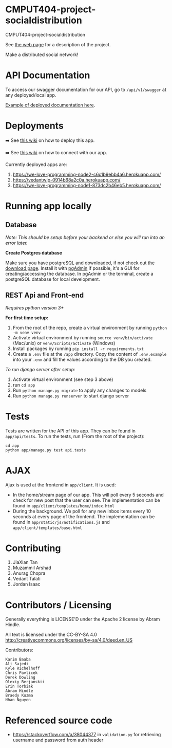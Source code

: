 # CMPUT404-project-socialdistribution

CMPUT404-project-socialdistribution

See [the web page](https://uofa-cmput404.github.io/general/project.html) for a description of the project.

Make a distributed social network!

# API Documentation

To access our swagger documentation for our API, go to `/api/v1/swagger` at any deployed/local app.

[Example of deployed documentation here](https://we-love-programming-node1-873dc2b46eb5.herokuapp.com/api/v1/swagger/).

# Deployments

➡️ See [this wiki](https://github.com/uofa-cmput404/w24-project-we-love-programming/wiki/How-to-Deploy) on how to deploy this app.

➡️ See [this wiki](<https://github.com/uofa-cmput404/w24-project-we-love-programming/wiki/Connecting-to-our-node-(and-vice-versa)>) on how to connect with our app.

Currently deployed apps are:

1. https://we-love-programming-node2-c6c1b9ebb4a6.herokuapp.com/
2. https://vedantwlp-0914b68a2c0a.herokuapp.com/
3. https://we-love-programming-node1-873dc2b46eb5.herokuapp.com/

# Running app locally

## Database

_Note: This should be setup before your backend or else you will run into an error later._

**Create Postgres database**

Make sure you have postgreSQL and downloaded, if not check out [the download page](https://www.postgresql.org/download/). Install it with [pgAdmin](https://www.pgadmin.org/) if possible, it's a GUI for creating/accessing the database. In pgAdmin or the terminal, create a postgreSQL database for local development.

## REST Api and Front-end

_Requires python version 3+_

**For first time setup:**

1. From the root of the repo, create a virtual environment by running `python -m venv venv`
2. Activate virtual environment by running `source venv/bin/activate` (Mac/unix) or `venv/Scripts/activate` (Windows)
3. Install packages by running `pip install -r requirements.txt`
4. Create a `.env` file at the `/app` directory. Copy the content of `.env.example` into your `.env` and fill the values according to the DB you created.

_To run django server after setup:_

1. Activate virtual environment (see step 3 above)
2. run `cd app`
3. Run `python manage.py migrate` to apply any changes to models
4. Run `python manage.py runserver` to start django server

# Tests

Tests are written for the API of this app. They can be found in `app/api/tests`. To run the tests, run (From the root of the project):

```
cd app
python app/manage.py test api.tests
```

# AJAX

Ajax is used at the frontend in `app/client`. It is used:

- In the home/stream page of our app. This will poll every 5 seconds and check for new post that the user can see. The implementation can be found in `app/client/templates/home/index.html`
- During the background. We poll for any new inbox items every 10 seconds at every page of the frontend. The implementation can be found in `app/static/js/notifications.js` and `app/client/templates/base.html`

# Contributing

1. JiaXian Tan
2. Muzammil Arshad
3. Anurag Chopra
4. Vedant Talati
5. Jordan Isaac

# Contributors / Licensing

Generally everything is LICENSE'D under the Apache 2 license by Abram Hindle.

All text is licensed under the CC-BY-SA 4.0 http://creativecommons.org/licenses/by-sa/4.0/deed.en_US

Contributors:

    Karim Baaba
    Ali Sajedi
    Kyle Richelhoff
    Chris Pavlicek
    Derek Dowling
    Olexiy Berjanskii
    Erin Torbiak
    Abram Hindle
    Braedy Kuzma
    Nhan Nguyen

# Referenced source code

- https://stackoverflow.com/a/38044377 in `validation.py` for retrieving username and password from auth header
